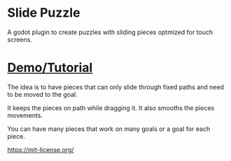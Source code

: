 # Slide Puzzle

A godot plugin to create puzzles with sliding pieces optmized for touch screens.

# [Demo/Tutorial](http://www.isageek.com.br/slidePuzzle/)

The idea is to have pieces that can only slide through fixed paths and need to be moved to the goal.

It keeps the pieces on path while dragging it. It also smooths the pieces movements.

You can have many pieces that work on many goals or a goal for each piece.

https://mit-license.org/
